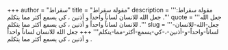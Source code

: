 +++
author = "سقراط"
title = "مقولة سقراط"
description = '''مقولة سقراط: جعل الله للانسان لساناً واحداً و أذنين ، كي يسمع أكثر مما يتكلم .'''
quote = '''جعل الله للانسان لساناً واحداً و أذنين ، كي يسمع أكثر مما يتكلم .'''
slug = '''جعل-الله-للانسان-لساناً-واحداً-و-أذنين-،-كي-يسمع-أكثر-مما-يتكلم'''
+++
جعل الله للانسان لساناً واحداً و أذنين ، كي يسمع أكثر مما يتكلم .
